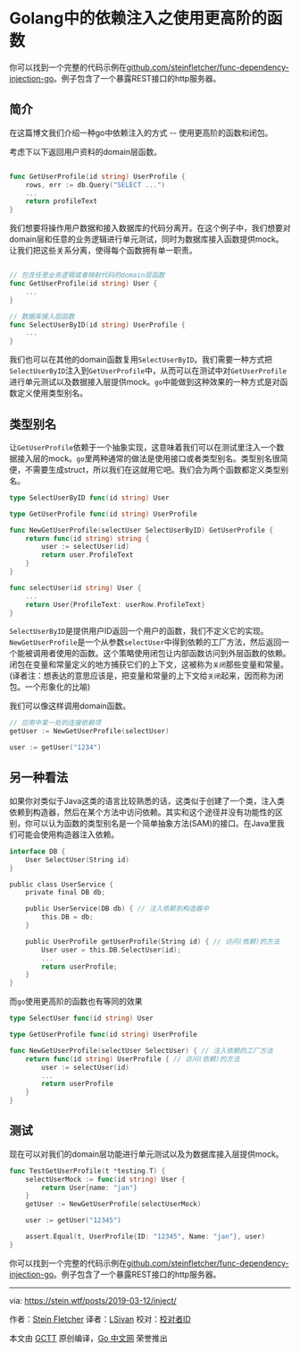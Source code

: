 # Golang中的依赖注入之使用更高阶的函数

你可以找到一个完整的代码示例在[github.com/steinfletcher/func-dependency-injection-go](https://github.com/steinfletcher/func-dependency-injection-go)。例子包含了一个暴露REST接口的http服务器。

## 简介

在这篇博文我们介绍一种go中依赖注入的方式 -- 使用更高阶的函数和闭包。

考虑下以下返回用户资料的domain层函数。

```go

func GetUserProfile(id string) UserProfile {
    rows, err := db.Query("SELECT ...")
    ...
    return profileText
}
```

我们想要将操作用户数据和接入数据库的代码分离开。在这个例子中，我们想要对domain层和任意的业务逻辑进行单元测试，同时为数据库接入函数提供mock。让我们把这些关系分离，使得每个函数拥有单一职责。

```go

// 包含任意业务逻辑或者映射代码的domain层函数
func GetUserProfile(id string) User {
    ...
}

// 数据库接入层函数
func SelectUserByID(id string) UserProfile {
    ...
}
```

我们也可以在其他的domain函数复用`SelectUserByID`。我们需要一种方式把`SelectUserByID`注入到`GetUserProfile`中，从而可以在测试中对`GetUserProfile`进行单元测试以及数据接入层提供mock。`go`中能做到这种效果的一种方式是对函数定义使用类型别名。

## 类型别名

让`GetUserProfile`依赖于一个抽象实现，这意味着我们可以在测试里注入一个数据接入层的mock。`go`里两种通常的做法是使用接口或者类型别名。类型别名很简便，不需要生成struct，所以我们在这就用它吧。我们会为两个函数都定义类型别名。

```go
type SelectUserByID func(id string) User

type GetUserProfile func(id string) UserProfile

func NewGetUserProfile(selectUser SelectUserByID) GetUserProfile {
    return func(id string) string {
        user := selectUser(id)
        return user.ProfileText
    }
}

func selectUser(id string) User {
    ...
    return User{ProfileText: userRow.ProfileText}
}

```

`SelectUserByID`是提供用户ID返回一个用户的函数，我们不定义它的实现。`NewGetUserProfile`是一个从参数`selectUser`中得到依赖的工厂方法，然后返回一个能被调用者使用的函数。这个策略使用闭包让内部函数访问到外层函数的依赖。闭包在变量和常量定义的地方捕获它们的上下文，这被称为`关闭`那些变量和常量。(译者注：想表达的意思应该是，把变量和常量的上下文给`关闭`起来，因而称为闭包。一个形象化的比喻)

我们可以像这样调用domain函数。

```go
// 应用中某一处的连接依赖项
getUser := NewGetUserProfile(selectUser)

user := getUser("1234")
```

## 另一种看法

如果你对类似于Java这类的语言比较熟悉的话，这类似于创建了一个类，注入类依赖到构造器，然后在某个方法中访问依赖。其实和这个途径并没有功能性的区别，你可以认为函数的类型别名是一个简单抽象方法(SAM)的接口。在Java里我们可能会使用构造器注入依赖。

```go
interface DB {
    User SelectUser(String id)
}

public class UserService {
    private final DB db;

    public UserService(DB db) { // 注入依赖到构造器中
        this.DB = db;
    }

    public UserProfile getUserProfile(String id) { // 访问(依赖)的方法
        User user = this.DB.SelectUser(id);
        ...
        return userProfile;
    }
}
```

而`go`使用更高阶的函数也有等同的效果

```go
type SelectUser func(id string) User

type GetUserProfile func(id string) UserProfile

func NewGetUserProfile(selectUser SelectUser) { // 注入依赖的工厂方法
    return func(id string) UserProfile { // 访问(依赖)的方法
        user := selectUser(id)
        ...
        return userProfile
    }
}
```

## 测试

现在可以对我们的domain层功能进行单元测试以及为数据库接入层提供mock。

```go
func TestGetUserProfile(t *testing.T) {
    selectUserMock := func(id string) User {
        return User{name: "jan"}
    }
    getUser := NewGetUserProfile(selectUserMock)

    user := getUser("12345")

    assert.Equal(t, UserProfile{ID: "12345", Name: "jan"}, user)
}
```

你可以找到一个完整的代码示例在[github.com/steinfletcher/func-dependency-injection-go](https://github.com/steinfletcher/func-dependency-injection-go)。例子包含了一个暴露REST接口的http服务器。

---

via: https://stein.wtf/posts/2019-03-12/inject/

作者：[Stein Fletcher](https://github.com/steinfletcher)
译者：[LSivan](https://github.com/LSivan)
校对：[校对者ID](https://github.com/校对者ID)

本文由 [GCTT](https://github.com/studygolang/GCTT) 原创编译，[Go 中文网](https://studygolang.com/) 荣誉推出